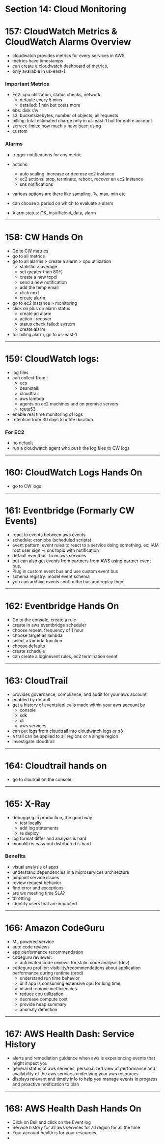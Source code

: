 # Section 14: Cloud Monitoring

# 157: CloudWatch Metrics & CloudWatch Alarms Overview
- cloudwatch provides metrics for every services in AWS
- metrics have timestamps
- can create a cloudwatch dashboard of metrics,
- only available in us-east-1

### Important Metrics
- Ec2: cpu utilization, status checks, network
  - default: every 5 mins
  - detailed: 1 min but costs more
- ebs: disk r/w
- s3: bucketsizebytes, number of objects, all requests
- billing: total estimated charge only in us-east-1 but for entire account
- service limits: how much u have been using
- custom

### Alarms
- trigger notifications for any metric
- actions:
  - auto scaling: increase or decrese ec2 instance
  - ec2 actions: stop, terminate, reboot, recover an ec2 instance
  - sns notifications
 
- various options are there like sampling, %, max, min etc
- can choose a period on which to evaluate a alarm
- Alarm status: OK, insufficient_data, alarm

---

# 158: CW Hands On
- Go to CW metrics
- go to all metrics
- go to all alarms > create a alarm > cpu utilization
  - statistic > average
  - set greater than 80%
  - create a new topci
  - send a new notification
  - add the temp email
  - click next
  - create alarm
- go to ec2 instance > monitoring
- click on plus on alarm status
  - create an alarm
  - action : recover
  - status check failed: system
  - create alarm
- for billing alarm, go to us-east-1

---

# 159: CloudWatch logs:
- log files
- can collect from :
  - ecs
  - beanstalk
  - cloudtrail
  - aws lambda
  - agents on ec2 machines and on premise servers
  - route53
- enable real time monitoring of logs
- retention from 30 days to infite duration

### For EC2
- no default
- run a cloudwatch agent who push the log files to CW logs

---

# 160: CloudWatch Logs Hands On
- go to CW logs

---

# 161: Eventbridge (Formarly CW Events)
- react to events between aws events
- schedule: cronjobs (scheduled scripts)
- event pattern: event rules to react to a service doing something. ex: IAM root user sign -> sns topic with notification
- default eventbus: from aws services
- but can also get events from partners from AWS using partner event bus.
- Plug in custom event bus and use custom event bus
- schema registry: model event schema
- you can archive events sent to the bus and replay them

---

# 162: Eventbridge Hands On
- Go to the console, create a rule
- create in aws eventbridge scheduler
- choose repeat, frequency of 1 hour
- choose target as lambda
- select a lambda function
- choose defaults
- create schedule
- can create a loginevent rules, ec2 termination event

--- 

# 163: CloudTrail
- provides governance, compliance, and audit for your aws account
- enabled by default
- get a history of events/api calls made within your aws account by
  - console
  - sdk
  - cli
  - aws services
- can put logs from cloudtrail into cloudwatch logs or s3
- a trail can be applied to all regions or a single region
- investigate cloudtrail

--- 

# 164: Cloudtrail hands on
- go to cloutrail on the console

--- 

# 165: X-Ray
- debugging in production, the good way
  - test locally
  - add log statements
  - re deploy
- log format differ and analysis is hard
- monolith is easy but distributed is hard

### Benefits
- visual analysis of apps
- understand dependencies in a microservices architecture
- pinpoint service issues
- review request behavior
- find error and exceptions
- are we meeting time SLA?
- throttling
- identify users that are impacted

---

# 166: Amazon CodeGuru
- ML powered service
- auto code reviews
- app performance recommendation
- codeguru reviewer:
  - automated code reviews for static code analysis (dev)
- codeguru profiler: visibility/recommendations about application performance during runtime (prod)
  - understand run time behavior
  - id if app is consuming extensive cpu for long time
  - id and remove inefficiencies
  - reduce cpu utilization
  - decrease compute cost
  - provide heap summary
  - anomaly detection
 
---

# 167: AWS Health Dash: Service History

- alerts and remediation guidance when aws is experiencing events that might impact you
- general status of aws services, personalized view of performance and availability of the aws services underlying your aws resources
- displays relevant and timely info to help you manage events in progress and proactive notification to plan

---

# 168: AWS Health Dash Hands On

- Click on Bell and click on the Event log
- Service history for all aws services for all region for all the time
- Your account health is for your resources
- 
